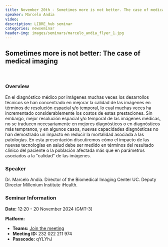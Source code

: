 ```yaml
---
title: November 20th - Sometimes more is not better. The case of medical imaging
speaker: Marcelo Andia
video:
description: LIBRE_hub seminar
categories: newseminar
header-img: images/seminars/marcelo_andia_flyer_1.jpg
---
```


## Sometimes more is not better: The case of medical imaging
<br>

### Overview
En el diagnóstico médico por imágenes muchas veces los desarrollos técnicos se han concentrado en mejorar la calidad de las imágenes en términos de resolución espacial y/o temporal, lo cual muchas veces ha incrementado considerablemente los costos de estas prestaciones. Sin embargo, mejor resolución espacial y/o temporal de las imágenes médicas, no se traducen necesariamente en mejores diagnósticos o en diagnósticos más tempranos, y en algunos casos, nuevas capacidades diagnósticas no han demostrado un impacto en reducir la mortalidad asociada a las patologías. En esta presentación discutiremos cómo el impacto de las nuevas tecnologías en salud debe ser medido en términos del resultado clínico del paciente o la población afectada más que en parámetros asociados a la "calidad" de las imágenes.

### Speaker
Dr. Marcelo Andia. Director of the Biomedical Imaging Center UC. Deputy Director Millenium Institute iHealth.

### Seminar Information

**Date:** 12:20 - 20 November 2024 (GMT-3)

**Platform:**
- **Teams:** [Join the meeting](https://teams.microsoft.com/l/meetup-join/19%3ameeting_NTYxOWFkYjYtNWVlNC00MGE4LWEyNDAtNTc1ODYzZTg2ZGM4%40thread.v2/0?context=%7b%22Tid%22%3a%225ff5d9fa-f83f-4ac1-a4d2-eb48ea0a00d2%22%2c%22Oid%22%3a%22b066b156-36d2-4bf1-8723-85ab0bba4b91%22%7d)
- **Meeting ID:** 232 022 211 974
- **Passcode:** qYLYhJ